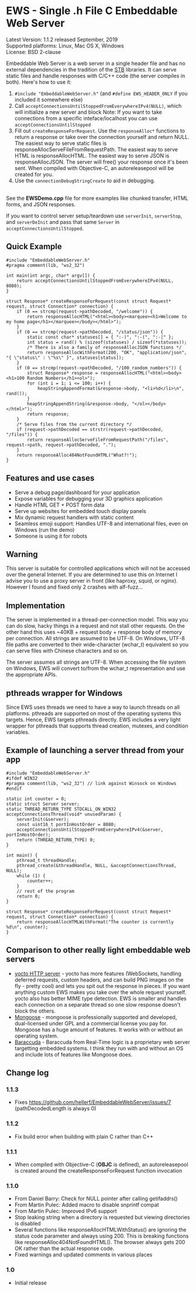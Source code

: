 # EWS - Single .h File C Embeddable Web Server #
Latest Version: 1.1.2 released September, 2019<br>
Supported platforms: Linux, Mac OS X, Windows<br>
License: BSD 2-clause<br>

Embeddable Web Server is a web server in a single header file and has no external dependencies in the tradition of the [STB](https://github.com/nothings/stb) libraries. It can serve static files and handle responses with C/C++ code (the server compiles in both). Here's how to use it:<br>
1. `#include "EmbeddableWebServer.h"` (and `#define EWS_HEADER_ONLY` if you included it somewhere else)<br>
2. Call `acceptConnectionsUntilStoppedFromEverywhereIPv4(NULL)`, which will initialize a new server and block
Note: If you want to take connections from a specific inteface/localhost you can use `acceptConnectionsUntilStopped`<br>
3. Fill out `createResponseForRequest`. Use the `responseAlloc*` functions to return a response or take over the connection
yourself and return NULL. The easiest way to serve static files is responseAllocServeFileFromRequestPath. The easiest 
way to serve HTML is responseAllocHTML. The easiest way to serve JSON is responseAllocJSON. The server will free() your
response once it's been sent. When compiled with Objective-C, an autoreleasepool will be created for you.
4. Use the `connectionDebugStringCreate` to aid in debugging.

<br>See the <b>EWSDemo.cpp</b> file for more examples like chunked transfer, HTML forms, and JSON responses. 

If you want to control server setup/teardown use `serverInit`, `serverStop`, and `serverDeInit` and pass that same `Server` in `acceptConnectionsUntilStopped`.

## Quick Example ##
	#include "EmbeddableWebServer.h"
	#pragma comment(lib, "ws2_32")

	int main(int argc, char* argv[]) {
		return acceptConnectionsUntilStoppedFromEverywhereIPv4(NULL, 8080);
	}

	struct Response* createResponseForRequest(const struct Request* request, struct Connection* connection) {
		if (0 == strcmp(request->pathDecoded, "/welcome")) {
			return responseAllocHTML("<html><body><marquee><h1>Welcome to my home page</h1></marquee></body></html>");
		}
		if (0 == strcmp(request->pathDecoded, "/status/json")) {
			static const char* statuses[] = { ":-)", ":-(", ":-|" };
			int status = rand() % (sizeof(statuses) / sizeof(*statuses));
			/* There is also a family of responseAllocJSON functions */
			return responseAllocWithFormat(200, "OK", "application/json", "{ \"status\" : \"%s\" }", statuses[status]);
		}
		if (0 == strcmp(request->pathDecoded, "/100_random_numbers")) {
			struct Response* response = responseAllocHTML("<html><body><h1>100 Random Numbers</h1><ol>");
			for (int i = 1; i <= 100; i++) {
				heapStringAppendFormat(&response->body, "<li>%d</li>\n", rand());
			}
			heapStringAppendString(&response->body, "</ol></body></html>");
			return response;
		}
		/* Serve files from the current directory */
		if (request->pathDecoded == strstr(request->pathDecoded, "/files")) {
			return responseAllocServeFileFromRequestPath("/files", request->path, request->pathDecoded, ".");
		}
		return responseAlloc404NotFoundHTML("What?!");
	}

## Features and use cases ##
 * Serve a debug page/dashboard for your application 
 * Expose variables for debugging your 3D graphics application
 * Handle HTML GET + POST form data
 * Serve up websites for embedded touch display panels
 * Mix dynamic request handlers with static content
 * Seamless emoji support: Handles UTF-8 and international files, even on Windows (run the demo)
 * Someone is using it for robots

## Warning ##
This server is suitable for controlled applications which will not be accessed over the general Internet. If you are determined to use this on Internet I advise you to use a proxy server in front (like haproxy, squid, or nginx). However I found and fixed only 2 crashes with alf-fuzz...

## Implementation ##
The server is implemented in a thread-per-connection model. This way you can do slow, hacky things in a request and not stall other requests. On the other hand this uses ~40KB + request body + response body of memory per connection. All strings are assumed to be UTF-8. On Windows, UTF-8 file paths are converted to their wide-character (wchar_t) equivalent so you can serve files with Chinese characters and so on.

The server assumes all strings are UTF-8. When accessing the file system on Windows, EWS will convert to/from the wchar_t representation and use the appropriate APIs.

## pthreads wrapper for Windows ##
Since EWS uses threads we need to have a way to launch threads on all platforms. pthreads are supported on most of the operating systems this targets. Hence, EWS targets pthreads directly. EWS includes a very light wrapper for pthreads that supports thread creation, mutexes, and condition variables.

## Example of launching a server thread from your app ##
    #include "EmbeddableWebServer.h"
    #ifdef WIN32
    #pragma comment(lib, "ws2_32") // link against Winsock on Windows
    #endif

    static int counter = 0;
    static struct Server server;
    static THREAD_RETURN_TYPE STDCALL_ON_WIN32 acceptConnectionsThread(void* unusedParam) {
        serverInit(&server);
        const uint16_t portInHostOrder = 8080;
        acceptConnectionsUntilStoppedFromEverywhereIPv4(&server, portInHostOrder);
        return (THREAD_RETURN_TYPE) 0;
    }

    int main() {
        pthread_t threadHandle;
        pthread_create(&threadHandle, NULL, &acceptConnectionsThread, NULL);
        while (1) {
            counter++;
        }
        // rest of the program
        return 0;
    }
    
    struct Response* createResponseForRequest(const struct Request* request, struct Connection* connection) {
        return responseAllocHTMLWithFormat("The counter is currently %d\n", counter);
    }

## Comparison to other really light embeddable web servers ##
* [yocto HTTP server](https://github.com/tom-seddon/yhs) - yocto has more features (WebSockets, handling deferred requests, custom headers, and can build PNG images on the fly - pretty cool) and lets you spit out the response in pieces. If you want anything custom EWS makes you take over the whole request yourself. yocto also has better MIME type detection. EWS is smaller and handles each connection on a separate thread so one slow response doesn't block the others.
* [Mongoose](https://github.com/cesanta/mongoose) - mongoose is professionally supported and developed, dual-licensed under GPL and a commercial license you pay for. Mongoose has a huge amount of features. It works with or without an operating system.
* [Baraccuda](https://realtimelogic.com/products/barracuda-application-server/) - Baraccuda from Real-Time logic is a proprietary web server targetting embedded systems. I think they run with and without an OS and include lots of features like Mongoose does.

## Change log ##
### 1.1.3 ###
* Fixes https://github.com/hellerf/EmbeddableWebServer/issues/7 (pathDecodedLength is always 0)

### 1.1.2 ###
* Fix build error when building with plain C rather than C++

### 1.1.1 ###
* When compiled with Objective-C (__OBJC__ is defined), an autoreleasepool is created around the createResponseForRequest function invocation

### 1.1.0 ###
* From Daniel Barry: Check for NULL pointer after calling getifaddrs()
* From Martin Pulec: Added macro to disable snprintf compat
* From Martin Pulec: Improved IPv6 support
* Stop leaking string when a directory is requested but viewing directories is disabled
* Several functions like responseAllocHTMLWithStatus() are ignoring the status code parameter and always using 200. This is breaking functions like responseAlloc404NotFoundHTML(). The browser always gets 200 OK rather than the actual response code.
* Fixed warnings and updated comments in various places

### 1.0 ###
* Initial release

